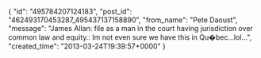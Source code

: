  {
   "id": "495784207124183",
   "post_id": "462493170453287_495437137158890",
   "from_name": "Pete Daoust",
   "message": "James Allan: file as a man in the court having jurisdiction over common law and equity.: Im not even sure we have this in Qu�bec...lol...",
   "created_time": "2013-03-24T19:39:57+0000"
 }
